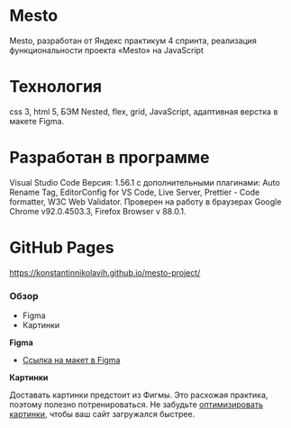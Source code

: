 # Mesto
Mesto, разработан от Яндекс практикум 4 спринта, реализация функциональности проекта «Mesto» на JavaScript

# Технология
css 3, html 5, БЭМ Nested, flex, grid, JavaScript, адаптивная верстка в макете Figma.
# Разработан в программе
Visual Studio Code Версия: 1.56.1 с дополнительными плагинами: Auto Rename Tag, EditorConfig for VS Code, Live Server, Prettier - Code formatter, W3C Web Validator. Проверен на работу в браузерах Google Chrome v92.0.4503.3, Firefox Browser v 88.0.1.
# GitHub Pages
  https://konstantinnikolavih.github.io/mesto-project/
### Обзор

* Figma
* Картинки

**Figma**

* [Ссылка на макет в Figma](https://www.figma.com/file/2cn9N9jSkmxD84oJik7xL7/JavaScript.-Sprint-4?node-id=0%3A1)

**Картинки**

Доставать картинки предстоит из Фигмы. Это расхожая практика, поэтому полезно потренироваться.
Не забудьте [оптимизировать картинки](https://tinypng.com/), чтобы ваш сайт загружался быстрее.
